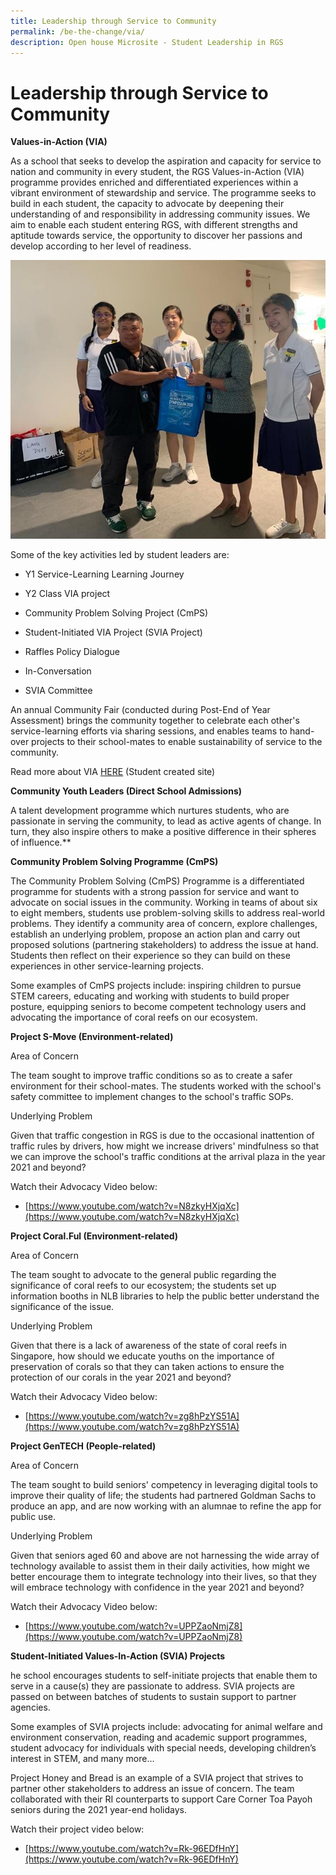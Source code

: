 ```yaml
---
title: Leadership through Service to Community
permalink: /be-the-change/via/
description: Open house Microsite - Student Leadership in RGS
---
```

# Leadership through Service to Community

**Values-in-Action (VIA)**

As a school that seeks to develop the aspiration and capacity for service to nation and community in every student, the RGS Values-in-Action (VIA) programme provides enriched and differentiated experiences within a vibrant environment of stewardship and service. The programme seeks to build in each student, the capacity to advocate by deepening their understanding of and responsibility in addressing community issues. We aim to enable each student entering RGS, with different strengths and aptitude towards service, the opportunity to discover her passions and develop according to her level of readiness.

![](/images/congress%202022%20deepavali%20donation%20drive.jpeg)

Some of the key activities led by student leaders are:

*   Y1 Service-Learning Learning Journey
    
*   Y2 Class VIA project
    
*   Community Problem Solving Project (CmPS)
    
*   Student-Initiated VIA Project (SVIA Project)
    
*   Raffles Policy Dialogue
    
*   In-Conversation
    
*   SVIA Committee
    
An annual Community Fair (conducted during Post-End of Year Assessment) brings the community together to celebrate each other's service-learning efforts via sharing sessions, and enables teams to hand-over projects to their school-mates to enable sustainability of service to the community.

Read more about VIA [HERE](http://tinyurl.com/VIASITERGS) (Student created site)

**Community Youth Leaders (Direct School Admissions)**

A talent development programme which nurtures students, who are passionate in serving the community, to lead as active agents of change. In turn, they also inspire others to make a positive difference in their spheres of influence.**

**Community Problem Solving Programme (CmPS)**

The Community Problem Solving (CmPS) Programme is a differentiated programme for students with a strong passion for service and want to advocate on social issues in the community. Working in teams of about six to eight members, students use problem-solving skills to address real-world problems. They identify a community area of concern, explore challenges, establish an underlying problem, propose an action plan and carry out proposed solutions (partnering stakeholders) to address the issue at hand. Students then reflect on their experience so they can build on these experiences in other service-learning projects.

Some examples of CmPS projects include: inspiring children to pursue STEM careers, educating and working with students to build proper posture, equipping seniors to become competent technology users and advocating the importance of coral reefs on our ecosystem.

**Project S-Move (Environment-related)**

Area of Concern

The team sought to improve traffic conditions so as to create a safer environment for their school-mates. The students worked with the school's safety committee to implement changes to the school's traffic SOPs.
 
Underlying Problem

Given that traffic congestion in RGS is due to the occasional inattention of traffic rules by drivers, how might we increase drivers' mindfulness so that we can improve the school's traffic conditions at the arrival plaza in the year 2021 and beyond?

Watch their Advocacy Video below:

* [https://www.youtube.com/watch?v=N8zkyHXjqXc](https://www.youtube.com/watch?v=N8zkyHXjqXc)

**Project Coral.Ful (Environment-related)**

Area of Concern

The team sought to advocate to the general public regarding the significance of coral reefs to our ecosystem; the students set up information booths in NLB libraries to help the public better understand the significance of the issue.

Underlying Problem

Given that there is a lack of awareness of the state of coral reefs in Singapore, how should we educate youths on the importance of preservation of corals so that they can taken actions to ensure the protection of our corals in the year 2021 and beyond?

Watch their Advocacy Video below:
 
* [https://www.youtube.com/watch?v=zg8hPzYS51A](https://www.youtube.com/watch?v=zg8hPzYS51A)
 
**Project GenTECH (People-related)**

Area of Concern

The team sought to build seniors' competency in leveraging digital tools to improve their quality of life; the students had partnered Goldman Sachs to produce an app, and are now working with an alumnae to refine the app for public use.
 
Underlying Problem

Given that seniors aged 60 and above are not harnessing the wide array of technology available to assist them in their daily activities, how might we better encourage them to integrate technology into their lives, so that they will embrace technology with confidence in the year 2021 and beyond?

Watch their Advocacy Video below:

* [https://www.youtube.com/watch?v=UPPZaoNmjZ8](https://www.youtube.com/watch?v=UPPZaoNmjZ8)

  
**Student-Initiated Values-In-Action (SVIA) Projects**

he school encourages students to self-initiate projects that enable them to serve in a cause(s) they are passionate to address. SVIA projects are passed on between batches of students to sustain support to partner agencies.

Some examples of SVIA projects include: advocating for animal welfare and environment conservation, reading and academic support programmes, student advocacy for individuals with special needs, developing children’s interest in STEM, and many more…

Project Honey and Bread is an example of a SVIA project that strives to partner other stakeholders to address an issue of concern. The team collaborated with their RI counterparts to support Care Corner Toa Payoh seniors during the 2021 year-end holidays.

Watch their project video below:

* [https://www.youtube.com/watch?v=Rk-96EDfHnY](https://www.youtube.com/watch?v=Rk-96EDfHnY)
